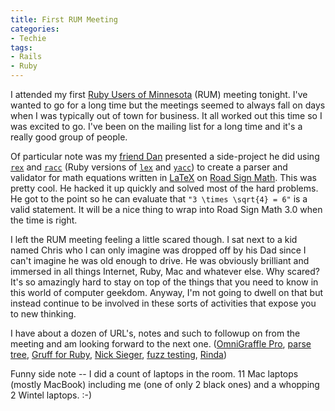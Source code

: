 ```yaml
---
title: First RUM Meeting
categories:
- Techie
tags:
- Rails
- Ruby
---
```


I attended my first [Ruby Users of Minnesota](http://www.ruby.mn/) (RUM) meeting tonight. I've wanted to go for a long time but the meetings seemed to always fall on days when I was typically out of town for business. It all worked out this time so I was excited to go. I've been on the mailing list for a long time and it's a really good group of people.

Of particular note was my [friend Dan](http://www.unpossible.com/) presented a side-project he did using [`rex`](http://raa.ruby-lang.org/project/rex/) and [`racc`](http://raa.ruby-lang.org/project/racc) (Ruby versions of [`lex`](http://dinosaur.compilertools.net/lex/) and [`yacc`](http://dinosaur.compilertools.net/yacc/)) to create a parser and validator for math equations written in [LaTeX](http://en.wikipedia.org/wiki/LaTeX) on [Road Sign Math](http://www.roadsignmath.com/). This was pretty cool. He hacked it up quickly and solved most of the hard problems. He got to the point so he can evaluate that `"3 \times \sqrt{4} = 6"` is a valid statement. It will be a nice thing to wrap into Road Sign Math 3.0 when the time is right.

I left the RUM meeting feeling a little scared though. I sat next to a kid named Chris who I can only imagine was dropped off by his Dad since I can't imagine he was old enough to drive. He was obviously brilliant and immersed in all things Internet, Ruby, Mac and whatever else. Why scared? It's so amazingly hard to stay on top of the things that you need to know in this world of computer geekdom. Anyway, I'm not going to dwell on that but instead continue to be involved in these sorts of activities that expose you to new thinking.

I have about a dozen of URL's, notes and such to followup on from the meeting and am looking forward to the next one. ([OmniGraffle Pro](http://www.omnigroup.com/applications/omnigraffle/pro/), [parse tree](http://en.wikipedia.org/wiki/Parse_tree), [Gruff for Ruby](http://nubyonrails.com/pages/gruff), [Nick Sieger](http://blog.nicksieger.com/), [fuzz testing](http://en.wikipedia.org/wiki/Fuzz_testing), [Rinda](http://segment7.net/projects/ruby/drb/rinda/ringserver.html))

Funny side note -- I did a count of laptops in the room. 11 Mac laptops (mostly MacBook) including me (one of only 2 black ones) and a whopping 2 Wintel laptops. :-)

